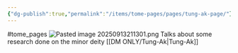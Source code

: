 ```yaml
---
{"dg-publish":true,"permalink":"/items/tome-pages/pages/tung-ak-page/"}
---
```


#tome_pages
![Pasted image 20250913211301.png](/img/user/items/tome%20pages/image%20files/Pasted%20image%2020250913211301.png)
Talks about some research done on the minor deity [[DM ONLY/Tung-Ak\|Tung-Ak]]